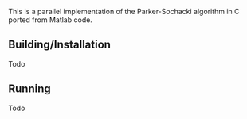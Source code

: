 This is a parallel implementation of the Parker-Sochacki algorithm in C ported from Matlab code.

## Building/Installation
Todo

## Running
Todo
